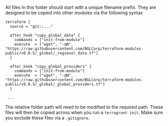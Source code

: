 All files in this folder should start with a unique filename prefix. They are designed to be copied into other modules via the following syntax
```
terraform {
  source = "git::..."

  after_hook "copy_global_data" {
    commands = ["init-from-module"]
    execute  = ["wget", "-qN", "https://raw.githubusercontent.com/BGLCorp/terraform-modules-public/v0.0.5/_global/_regional_data.tf"]
  }

  after_hook "copy_global_providers" {
    commands = ["init-from-module"]
    execute  = ["wget", "-qN", "https://raw.githubusercontent.com/BGLCorp/terraform-modules-public/v0.0.5/_global/_global_providers.tf"]
  }

 ...
```

The relative folder path will need to be modified to the required path. These files will then be copied across when you run a `terragrunt init`. Make sure you exclude these files via a `.gitignore`.